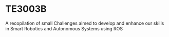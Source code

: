 # TE3003B
A recopilation of small Challenges aimed to develop and enhance our skills in Smart Robotics and Autonomous Systems using ROS
